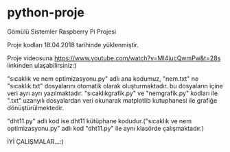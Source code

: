# python-proje
Gömülü Sistemler Raspberry Pi Projesi


Proje kodları 18.04.2018 tarihinde yüklenmiştir.

Proje videosuna   https://www.youtube.com/watch?v=MI4jucQwmPw&t=28s  linkinden  ulaşabilirsiniz:)


"sıcaklık ve nem optimizasyonu.py" adlı ana kodumuz, "nem.txt" ne "sıcaklık.txt" dosyalarını otomatik olarak oluşturmaktadır.
bu dosyaların içine veri ayrı ayrı yazılmaktadır.
"sıcaklıkgrafik.py" ve "nemgrafik.py" kodları ile ".txt" uzanyılı dosyalardan veri okunarak matplotlib kutuphanesi ile grafiğe dönüştürülmektedir.

"dht11.py" adlı kod ise dht11 kütüphane kodudur.("sıcaklık ve nem optimizasyonu.py" adlı kod "dht11.py" ile aynı klasörde çalışmaktadır.)

İYİ ÇALIŞMALAR...:)




